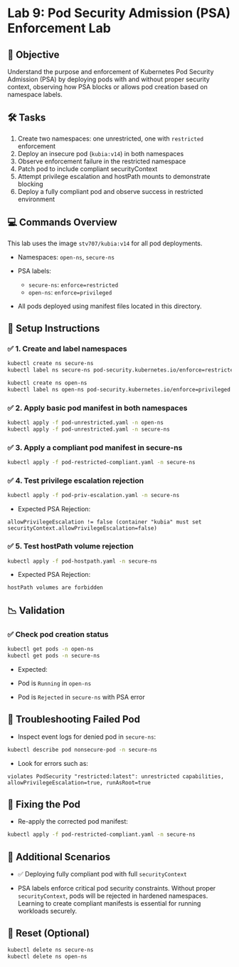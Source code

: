 # Lab 9: Pod Security Admission (PSA) Enforcement Lab

## 🌟 Objective

Understand the purpose and enforcement of Kubernetes Pod Security Admission (PSA) by deploying pods with and without proper security context, observing how PSA blocks or allows pod creation based on namespace labels.

## 🛠️ Tasks

1. Create two namespaces: one unrestricted, one with `restricted` enforcement
2. Deploy an insecure pod (`kubia:v14`) in both namespaces
3. Observe enforcement failure in the restricted namespace
4. Patch pod to include compliant securityContext
5. Attempt privilege escalation and hostPath mounts to demonstrate blocking
6. Deploy a fully compliant pod and observe success in restricted environment

## 💻 Commands Overview

This lab uses the image `stv707/kubia:v14` for all pod deployments.

* Namespaces: `open-ns`, `secure-ns`
* PSA labels:

  * `secure-ns`: `enforce=restricted`
  * `open-ns`: `enforce=privileged`

* All pods deployed using manifest files located in this directory.

## 🔧 Setup Instructions

### ✅ 1. Create and label namespaces

```bash
kubectl create ns secure-ns
kubectl label ns secure-ns pod-security.kubernetes.io/enforce=restricted
```

```sh 
kubectl create ns open-ns
kubectl label ns open-ns pod-security.kubernetes.io/enforce=privileged
```

### ✅ 2. Apply basic pod manifest in both namespaces

```bash
kubectl apply -f pod-unrestricted.yaml -n open-ns  
kubectl apply -f pod-unrestricted.yaml -n secure-ns  
```

### ✅ 3. Apply a compliant pod manifest in secure-ns

```bash
kubectl apply -f pod-restricted-compliant.yaml -n secure-ns 
```

### ✅ 4. Test privilege escalation rejection

```bash
kubectl apply -f pod-priv-escalation.yaml -n secure-ns  
```

* Expected PSA Rejection:

```
allowPrivilegeEscalation != false (container "kubia" must set securityContext.allowPrivilegeEscalation=false)
```

### ✅ 5. Test hostPath volume rejection

```bash
kubectl apply -f pod-hostpath.yaml -n secure-ns  
```

* Expected PSA Rejection:

```
hostPath volumes are forbidden
```
## 📉 Validation

### ✅ Check pod creation status

```bash
kubectl get pods -n open-ns
kubectl get pods -n secure-ns
```

* Expected:

* Pod is `Running` in `open-ns`
* Pod is `Rejected` in `secure-ns` with PSA error

## 🤕 Troubleshooting Failed Pod

* Inspect event logs for denied pod in `secure-ns`:

```bash
kubectl describe pod nonsecure-pod -n secure-ns
```

* Look for errors such as:

```
violates PodSecurity "restricted:latest": unrestricted capabilities, allowPrivilegeEscalation=true, runAsRoot=true
```

## 🧪 Fixing the Pod

* Re-apply the corrected pod manifest:

```bash
kubectl apply -f pod-restricted-compliant.yaml -n secure-ns
```

## 🤖 Additional Scenarios 

* ✅ Deploying fully compliant pod with full `securityContext`

* PSA labels enforce critical pod security constraints. Without proper `securityContext`, pods will be rejected in hardened namespaces. Learning to create compliant manifests is essential for running workloads securely.


## 🧹 Reset (Optional)

```bash
kubectl delete ns secure-ns
kubectl delete ns open-ns
```
